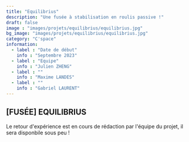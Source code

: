```yaml
---
title: "Equilibrius"
description: "Une fusée à stabilisation en roulis passive !"
draft: false
image : "images/projets/equilibrius/equilibrius.jpg"
bg_image: "images/projets/equilibrius/equilibrius.jpg"
category: "C'space"
information:
  - label : "Date de début"
    info : "Septembre 2023"
  - label : "Equipe"
    info : "Julien ZHENG"
  - label : ""
    info : "Maxime LANDES"
  - label : ""
    info : "Gabriel LAURENT"
---
```


## [FUSÉE] EQUILIBRIUS

Le retour d'expérience est en cours de rédaction par l'équipe du projet, il sera disponbile sous peu !

 